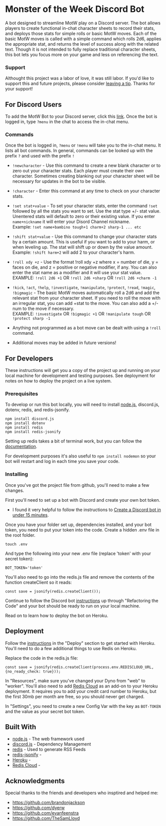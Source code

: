 # Monster of the Week Discord Bot

A bot designed to streamline MotW play on a Discord server. The bot allows players to create functional in-chat character sheets to record their stats, and deploys those stats for simple rolls or basic MotW moves. Each of the basic MotW moves is called with a simple command which rolls 2d6, applies the appropriate stat, and returns the level of success along with the related text. Though it is not intended to fully replace traditional character sheets, this bot lets you focus more on your game and less on referencing the text.

### Support

Althought this project was a labor of love, it was still labor. If you'd like to support this and future projects, please consider [leaving a tip](https://www.paypal.me/minibradford). Thanks for your support!

## For Discord Users

To add the MotW Bot to your Discord server, click this [link](https://discord.com/api/oauth2/authorize?client_id=716008499120963654&permissions=0&scope=bot). Once the bot is logged in, type `?menu` in the chat to access the in-chat menu.

### Commands

Once the bot is logged in, `?menu` or `!menu` will take you to the in-chat menu. It lists all bot commands. In general, commands can be looked up with the prefix `?` and used with the prefix `!`

 * `!newcharacter` - Use this command to create a new blank character or to zero out your character stats. Each player must create their own character. Sometimes creating blanking out your character sheet will be necessary for updates in the bot to be visible.
 * `!character` - Enter this command at any time to check on your character stats.
 * `!set stat+value` - To set your character stats, enter the command `!set` followed by all the stats you want to set. Use the stat type +/- stat value. Unentered stats will default to zero or their existing value. If you enter `name+nickname` it will enter your Disord Channel nickname.  
 Example: `!set name+bambino tough+1 charm+2 sharp-1 ... etc`
 * `!shift stat+value` - Use this command to change your character stats by a certain amount. This is useful if you want to add to your harm, or when leveling up. The stat will shift up or down by the value amount.  
 Example: `!shift harm+2` will add 2 to your character's harm.
 * `!roll xdy +z` - Use the format !roll xdy +z where x = number of die, y = faces on die, and z = positive or negative modifier, if any. You can also enter the stat name as a modifier and it will use your stat value.  
 EXAMPLE: `!roll 2d6 +1` OR `!roll 2d6 +sharp` OR `!roll 2d6 +charm -1`
 * `!kick`, `!act`, `!help`, `!investigate`, `!manipulate`, `!protect`, `!read`, `!magic`, `!bigmagic` - The basic MotW moves automatically roll a 2d6 and add the relevant stat from your character sheet. If you need to roll the move with an irregular stat, you can add +stat to the move. You can also add a +/-num to the move if necessary.  
 EXAMPLE: `!investigate` OR `!bigmagic +1` OR `!manipulate tough` OR `!protect sharp -1`
 * Anything not programmed as a bot move can be dealt with using a `!roll` command.

 * Additional moves may be added in future versions!


## For Developers

These instructions will get you a copy of the project up and running on your local machine for development and testing purposes. See deployment for notes on how to deploy the project on a live system.

### Prerequisites

To develop or run this bot locally, you will need to install [node.js](https://nodejs.org/en/download/), discord.js, dotenv, redis, and redis-jsonify. 

```
npm install discord.js
npm install dotenv
npm install redis
npm install redis-jsonify
```
Setting up redis takes a bit of terminal work, but you can follow the [documentation](https://redis.io/topics/quickstart).

For development purposes it's also useful to `npm install nodemon` so your bot will restart and log in each time you save your code.

### Installing

Once you've got the project file from github, you'll need to make a few changes.

First you'll need to set up a bot with Discord and create your own bot token.
* I found it very helpful to follow the instructions to [Create a Discord bot in under 15 minutes](https://thomlom.dev/create-a-discord-bot-under-15-minutes/).

Once you have your folder set up, dependencies installed, and your bot token, you need to put your token into the code. Create a hidden .env file in the root folder.

```
touch .env
```

And type the following into your new .env file (replace 'token' with your secret token):

```
BOT_TOKEN='token'
```

You'll also need to go into the redis.js file and remove the contents of the function createClient so it reads:

```
const save = jsonify(redis.createClient());

```

Continue to follow the Discord bot [instructions](https://thomlom.dev/create-a-discord-bot-under-15-minutes/) up through "Refactoring the Code" and your bot should be ready to run on your local machine.

Read on to learn how to deploy the bot on Heroku.

## Deployment

Follow the [instructions](https://thomlom.dev/create-a-discord-bot-under-15-minutes/) in the "Deploy" section to get started with Heroku. You'll need to do a few additional things to use Redis on Heroku.

Replace the code in the redis.js file:
```
const save = jsonify(redis.createClient(process.env.REDISCLOUD_URL, {no_ready_check: true}));
```

In "Resources", make sure you've changed your Dyno from "web" to "worker".
You'll also need to add [Redis Cloud](https://devcenter.heroku.com/articles/rediscloud) as an add-on to your Heroku deployment. It requires you to add your credit card number to Heroku, but the first 30mb per month are free, so you should never get charged.

In "Settings", you need to create a new Config Var with the key as `BOT-TOKEN` and the value as your secret bot token.

## Built With

* [node.js](https://nodejs.org/en/download/) - The web framework used
* [discord.js](https://discordjs.guide/preparations/#installing-node-js) - Dependency Management
* [redis](https://www.npmjs.com/package/redis) - Used to generate RSS Feeds
* [redis-jsonify](https://www.npmjs.com/package/redis-jsonify) - 
* [Heroku](heroku.com) - 
* [Redis Cloud](https://devcenter.heroku.com/articles/rediscloud) - 

## Acknowledgments

Special thanks to the friends and developers who insptired and helped me:
* https://github.com/brandonjackson
* https://github.com/dyerw
* https://github.com/evanfeenstra
* https://github.com/TheSamLloyd